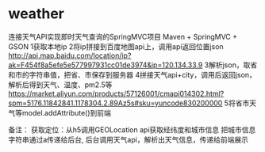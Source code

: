 # weather
连接天气API实现即时天气查询的SpringMVC项目
Maven + SpringMVC + GSON
1获取本地ip
2将ip拼接到百度地图api上，调用api返回位置json
http://api.map.baidu.com/location/ip?ak=F454f8a5efe5e577997931cc01de3974&ip=120.134.33.9
3解析json，取省和市的字符串值，把省、市保存到服务器
4拼接天气api+city，调用后返回json，解析后得到天气、温度、pm2.5等
https://market.aliyun.com/products/57126001/cmapi014302.html?spm=5176.11842841.1178304.2.89Az5s#sku=yuncode830200000
5将省市天气等model.addAttribute()到前端







备注：
获取定位：从h5调用GEOLocation api获取经纬度和城市信息
把城市信息字符串通过a传递给后台,
后台调用天气api，解析出天气信息，传递给前端展示

